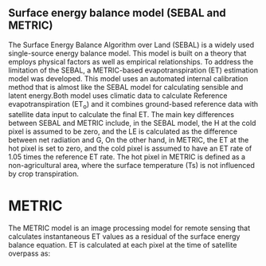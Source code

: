 ## Surface energy balance model (SEBAL and METRIC)
The Surface Energy Balance Algorithm over Land (SEBAL) is a widely used single-source energy balance model. This model is built on a theory that employs physical factors as well as empirical relationships. To address the limitation of the SEBAL, a METRIC-based evapotranspiration (ET) estimation model was developed. This model uses an automated internal calibration method that is almost like the SEBAL model for calculating sensible and latent energy.Both model uses climatic data to calculate Reference evapotranspiration (ET<sub>o</sub>) and it combines ground-based reference data with satellite data input to calculate the final ET. The main key differences between SEBAL and METRIC include, in the SEBAL model, the H at the cold pixel is assumed to be zero, and the LE is calculated as the difference between net radiation and G, On the other hand, in METRIC, the ET at the hot pixel is set to zero, and the cold pixel is assumed to have an ET rate of 1.05 times the reference ET rate. The hot pixel in METRIC is defined as a non-agricultural area, where the surface temperature (Ts) is not influenced by crop transpiration.

# METRIC
The METRIC model is an image processing model for remote sensing that calculates instantaneous ET values as a residual of the surface energy balance equation.
ET is calculated at each pixel at the time of satellite overpass as:
